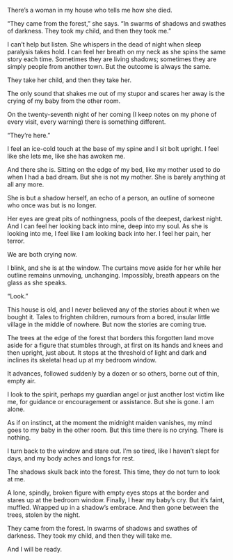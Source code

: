 There’s a woman in my house who tells me how she died. 

“They came from the forest,” she says. “In swarms of shadows and swathes of darkness. They took my child, and then they took me.”

I can’t help but listen. She whispers in the dead of night when sleep paralysis takes hold. I can feel her breath on my neck as she spins the same story each time. Sometimes they are living shadows; sometimes they are simply people from another town. But the outcome is always the same. 

They take her child, and then they take her. 

The only sound that shakes me out of my stupor and scares her away is the crying of my baby from the other room. 

On the twenty-seventh night of her coming (I keep notes on my phone of every visit, every warning) there is something different. 

“They’re here.”

I feel an ice-cold touch at the base of my spine and I sit bolt upright. I feel like she lets me, like she has awoken me. 

And there she is. Sitting on the edge of my bed, like my mother used to do when I had a bad dream. But she is not my mother. She is barely anything at all any more. 

She is but a shadow herself, an echo of a person, an outline of someone who once was but is no longer. 

Her eyes are great pits of nothingness, pools of the deepest, darkest night. And I can feel her looking back into mine, deep into my soul. As she is looking into me, I feel like I am looking back into her. I feel her pain, her terror. 

We are both crying now. 

I blink, and she is at the window. The curtains move aside for her while her outline remains unmoving, unchanging. Impossibly, breath appears on the glass as she speaks. 

“Look.”

This house is old, and I never believed any of the stories about it when we bought it. Tales to frighten children, rumours from a bored, insular little village in the middle of nowhere. But now the stories are coming true. 

The trees at the edge of the forest that borders this forgotten land move aside for a figure that stumbles through, at first on its hands and knees and then upright, just about. It stops at the threshold of light and dark and inclines its skeletal head up at my bedroom window. 

It advances, followed suddenly by a dozen or so others, borne out of thin, empty air. 

I look to the spirit, perhaps my guardian angel or just another lost victim like me, for guidance or encouragement or assistance. But she is gone. I am alone. 

As if on instinct, at the moment the midnight maiden vanishes, my mind goes to my baby in the other room. But this time there is no crying. There is nothing. 

I turn back to the window and stare out. I’m so tired, like I haven’t slept for days, and my body aches and longs for rest. 

The shadows skulk back into the forest. This time, they do not turn to look at me. 

A lone, spindly, broken figure with empty eyes stops at the border and stares up at the bedroom window. Finally, I hear my baby’s cry. But it’s faint, muffled. Wrapped up in a shadow’s embrace. And then gone between the trees, stolen by the night. 

They came from the forest. In swarms of shadows and swathes of darkness. They took my child, and then they will take me.

And I will be ready.